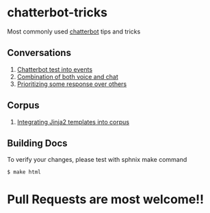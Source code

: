 chatterbot-tricks
=================

Most commonly used [chatterbot](https://github.com/gunthercox/ChatterBot) tips and tricks

Conversations
-------------
1. [Chatterbot test into events](tricks/conversation/chatbot_text_into_events.rst)
2. [Combination of both voice and chat](tricks/conversation/combination_of_both_voice_and_chat.rst)
3. [Prioritizing some response over others](tricks/conversation/prioritizing_some_responses_over_others.rst)

Corpus
------
1. [Integrating Jinja2 templates into corpus](tricks/corpus/integrating_jinja2_templates_into_corpus.rst)


Building Docs
-------------
To verify your changes, please test with sphnix make command

``` Bash
$ make html
```

Pull Requests are most welcome!!
================================
